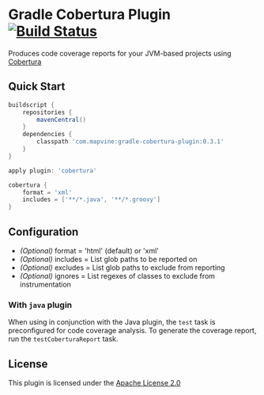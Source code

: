 # Gradle Cobertura Plugin [![Build Status](https://buildhive.cloudbees.com/job/Mapvine/job/gradle-cobertura-plugin/badge/icon)](https://buildhive.cloudbees.com/job/Mapvine/job/gradle-cobertura-plugin/)
Produces code coverage reports for your JVM-based projects using [Cobertura](http://cobertura.sourceforge.net/)

## Quick Start

```groovy
buildscript {
    repositories {
        mavenCentral()
    }
    dependencies {
        classpath 'com.mapvine:gradle-cobertura-plugin:0.3.1'
    }
}

apply plugin: 'cobertura'

cobertura {
    format = 'xml'
    includes = ['**/*.java', '**/*.groovy']
}
```

## Configuration

* _(Optional)_ format = 'html' (default) or 'xml'
* _(Optional)_ includes = List<String> glob paths to be reported on
* _(Optional)_ excludes = List<String> glob paths to exclude from reporting
* _(Optional)_ ignores = List<String> regexes of classes to exclude from instrumentation

### With `java` plugin

When using in conjunction with the Java plugin, the `test` task is preconfigured for code coverage analysis. To generate the coverage report, run the `testCoberturaReport` task.

## License
This plugin is licensed under the [Apache License 2.0](http://www.apache.org/licenses/LICENSE-2.0.html)
